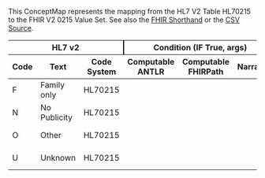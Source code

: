 
This ConceptMap represents the mapping from the HL7 V2 Table HL70215 to the FHIR V2 0215 Value Set. See also the <a href='https://github.com/HL7/v2-to-fhir/blob/master/tank/Table HL70215 to V2 0215.fsh'>FHIR Shorthand</a> or the <a href='https://github.com/HL7/v2-to-fhir/blob/master/mappings/codesystems/HL7 Concept Map_ VisitPublicityCode - Sheet1.csv'>CSV Source</a>.
<table class='grid'><thead>
<tr><th colspan='3' style='border-right: 2px solid black;'>HL7 v2</th><th colspan='3' style='border-right: 2px solid black;'>Condition (IF True, args)</th><th colspan='4'>HL7 FHIR</th><th rowspan='2'>Comments</th></tr>
<tr><th>Code</th><th>Text</th><th>Code System</th><th>Computable ANTLR</th><th>Computable FHIRPath</th><th>Narrative</th><th>Code</th><th>Proposed Extension</th><th>Display</th><th>Code System</th></tr></thead>
<tbody>
<tr><td>F</td><td>Family only</td><td style='border-right: 2px'>HL70215</td><td></td><td></td><td style='border-right: 2px'></td><td>F</td><td></td><td>Family only</td><td><a href='https://hl7.org/fhir/R4/v2/0215/index.html'>http://terminology.hl7.org/CodeSystem/v2-0215</a></td><td></td></tr>
<tr><td>N</td><td>No Publicity</td><td style='border-right: 2px'>HL70215</td><td></td><td></td><td style='border-right: 2px'></td><td>N</td><td></td><td>No Publicity</td><td><a href='https://hl7.org/fhir/R4/v2/0215/index.html'>http://terminology.hl7.org/CodeSystem/v2-0215</a></td><td></td></tr>
<tr><td>O</td><td>Other</td><td style='border-right: 2px'>HL70215</td><td></td><td></td><td style='border-right: 2px'></td><td>O</td><td></td><td>Other</td><td><a href='https://hl7.org/fhir/R4/v2/0215/index.html'>http://terminology.hl7.org/CodeSystem/v2-0215</a></td><td></td></tr>
<tr><td>U</td><td>Unknown</td><td style='border-right: 2px'>HL70215</td><td></td><td></td><td style='border-right: 2px'></td><td>U</td><td></td><td>Unknown</td><td><a href='https://hl7.org/fhir/R4/v2/0215/index.html'>http://terminology.hl7.org/CodeSystem/v2-0215</a></td><td></td></tr>
</tbody></table>
